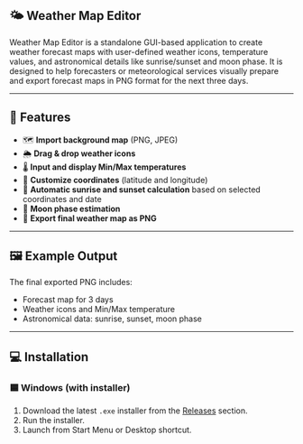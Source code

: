 ## 🌤️ Weather Map Editor

Weather Map Editor is a standalone GUI-based application to create weather forecast maps with user-defined weather icons, temperature values, and astronomical details like sunrise/sunset and moon phase. It is designed to help forecasters or meteorological services visually prepare and export forecast maps in PNG format for the next three days.

---
## 🧰 Features

- 🗺️ **Import background map** (PNG, JPEG)
- 🌦️ **Drag & drop weather icons**
- 🌡️ **Input and display Min/Max temperatures**
- 📍 **Customize coordinates** (latitude and longitude)
- 🌅 **Automatic sunrise and sunset calculation** based on selected coordinates and date
- 🌙 **Moon phase estimation**
- 💾 **Export final weather map as PNG**

---
## 🖼️ Example Output
The final exported PNG includes:
- Forecast map for 3 days
- Weather icons and Min/Max temperature
- Astronomical data: sunrise, sunset, moon phase
---
## 💻 Installation

### 🟦 Windows (with installer)

1. Download the latest `.exe` installer from the [Releases](https://github.com/Dihj/WeatherEditorMap/releases) section.
2. Run the installer.
3. Launch from Start Menu or Desktop shortcut.
